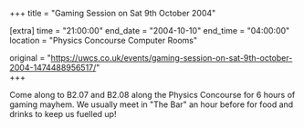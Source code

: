 +++
title = "Gaming Session on Sat 9th October 2004"

[extra]
time = "21:00:00"
end_date = "2004-10-10"
end_time = "04:00:00"
location = "Physics Concourse Computer Rooms"

original = "https://uwcs.co.uk/events/gaming-session-on-sat-9th-october-2004-1474488956517/"    
+++

Come along to B2.07 and B2.08 along the Physics Concourse for 6 hours of gaming mayhem. We usually meet in "The Bar" an hour before for food and drinks to keep us fuelled up\!

